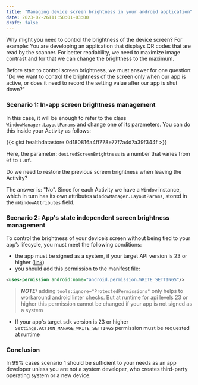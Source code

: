 ```yaml
---
title: "Managing device screen brightness in your android application"
date: 2023-02-26T11:50:01+03:00
draft: false
---
```


Why might you need to control the brightness of the device screen? For example: You are developing an application that displays QR codes that are read by the scanner. For better readability, we need to maximize image contrast and for that we can change the brightness to the maximum.

Before start to control screen brightness, we must answer for one question: "Do we want to control the brightness of the screen only when our app is active, or does it need to record the setting value after our app is shut down?"

### Scenario 1: In-app screen brightness management

In this case, it will be enough to refer to the class `WindowManager.LayoutParams` and change one of its parameters. You can do this inside your Activity as follows:

{{< gist healthdatastore 0d180816a4ff778e77f7a4d7a39f344f >}}

Here, the parameter: `desiredScreenBrightness` is a number that varies from `0f` to `1.0f`.

Do we need to restore the previous screen brightness when leaving the Activity?

The answer is: "No". Since for each Activity we have a `Window` instance, which in turn has its own attributes `WindowManager.LayoutParams`, stored in the `mWindowAttributes` field.

### Scenario 2: App's state independent screen brightness management

To control the brightness of your device’s screen without being tied to your app’s lifecycle, you must meet the following conditions:

- the app must be signed as a system, if your target API version is 23 or higher ([link](https://developer.android.com/guide/topics/permissions/overview#signature))
- you should add this permission to the manifest file:

``` xml
<uses-permission android:name="android.permission.WRITE_SETTINGS"/>
```

> ***NOTE:*** adding `tools:ignore="ProtectedPermissions"` only helps to workaround android linter checks. But at runtime for api levels 23 or higher this permission cannot be changed if your app is not signed as a system

- If your app's target sdk version is 23 or higher `Settings.ACTION_MANAGE_WRITE_SETTINGS` permission must be requested at runtime

### Conclusion

In 99% cases scenario 1 should be sufficient to your needs as an app developer unless you are not a system developer, who creates third-party operating system or a new device.

